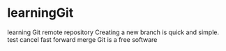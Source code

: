 # learningGit
learning Git remote repository
Creating a new branch is quick and simple.
test cancel fast forward merge
Git is a free software
